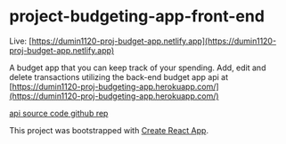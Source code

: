 # project-budgeting-app-front-end

Live: [https://dumin1120-proj-budget-app.netlify.app](https://dumin1120-proj-budget-app.netlify.app)

A budget app that you can keep track of your spending.  Add, edit and delete transactions utilizing the back-end budget app api at [https://dumin1120-proj-budgeting-app.herokuapp.com/](https://dumin1120-proj-budgeting-app.herokuapp.com/)

[api source code github rep](https://github.com/Dumin1120/project-budgeting-app-api-source-code)

This project was bootstrapped with [Create React App](https://github.com/facebook/create-react-app).

